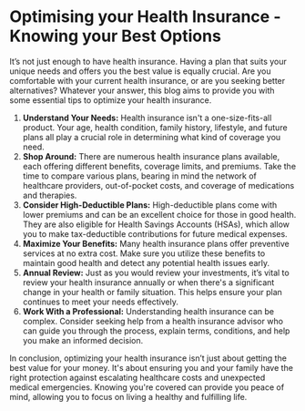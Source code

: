 # Optimising your Health Insurance - Knowing your Best Options

It’s not just enough to have health insurance. Having a plan that suits your unique needs and offers you the best value is equally crucial. Are you comfortable with your current health insurance, or are you seeking better alternatives? Whatever your answer, this blog aims to provide you with some essential tips to optimize your health insurance.

1. **Understand Your Needs:** Health insurance isn't a one-size-fits-all product. Your age, health condition, family history, lifestyle, and future plans all play a crucial role in determining what kind of coverage you need.
2. **Shop Around:** There are numerous health insurance plans available, each offering different benefits, coverage limits, and premiums. Take the time to compare various plans, bearing in mind the network of healthcare providers, out-of-pocket costs, and coverage of medications and therapies.
3. **Consider High-Deductible Plans:** High-deductible plans come with lower premiums and can be an excellent choice for those in good health. They are also eligible for Health Savings Accounts (HSAs), which allow you to make tax-deductible contributions for future medical expenses.
4. **Maximize Your Benefits:** Many health insurance plans offer preventive services at no extra cost. Make sure you utilize these benefits to maintain good health and detect any potential health issues early.
5. **Annual Review:** Just as you would review your investments, it’s vital to review your health insurance annually or when there's a significant change in your health or family situation. This helps ensure your plan continues to meet your needs effectively.
6. **Work With a Professional:** Understanding health insurance can be complex. Consider seeking help from a health insurance advisor who can guide you through the process, explain terms, conditions, and help you make an informed decision.

In conclusion, optimizing your health insurance isn’t just about getting the best value for your money. It's about ensuring you and your family have the right protection against escalating healthcare costs and unexpected medical emergencies. Knowing you're covered can provide you peace of mind, allowing you to focus on living a healthy and fulfilling life.